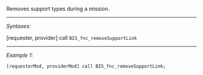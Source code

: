 Removes support types during a mission.


---
*Syntaxes:*

[requester, provider] call `BIS_fnc_removeSupportLink`

---
*Example 1:*

```sqf
[requesterMod, providerMod] call BIS_fnc_removeSupportLink;
```
